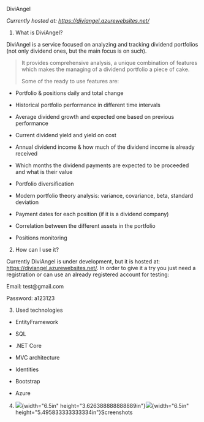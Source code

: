 DiviAngel

*Currently hosted at: <https://diviangel.azurewebsites.net/>*

1.  What is DiviAngel?

DiviAngel is a service focused on analyzing and tracking dividend
portfolios (not only dividend ones, but the main focus is on such).

> It provides comprehensive analysis, a unique combination of features
> which makes the managing of a dividend portfolio a piece of cake.
>
> Some of the ready to use features are:

-   Portfolio & positions daily and total change

-   Historical portfolio performance in different time intervals

-   Average dividend growth and expected one based on previous
    performance

-   Current dividend yield and yield on cost

-   Annual dividend income & how much of the dividend income is already
    received

-   Which months the dividend payments are expected to be proceeded and
    what is their value

-   Portfolio diversification

-   Modern portfolio theory analysis: variance, covariance, beta,
    standard deviation

-   Payment dates for each position (if it is a dividend company)

-   Correlation between the different assets in the portfolio

-   Positions monitoring

2.  How can I use it?

Currently DiviAngel is under development, but it is hosted at:
<https://diviangel.azurewebsites.net/>. In order to give it a try you
just need a registration or can use an already registered account for
testing:

Email: test\@gmail.com

Password: a123123

3.  Used technologies

-   EntityFramework

-   SQL

-   .NET Core

-   MVC architecture

-   Identities

-   Bootstrap

-   Azure

4.  ![](media/image1.png){width="6.5in"
    height="3.626388888888889in"}![](media/image2.png){width="6.5in"
    height="5.495833333333334in"}Screenshots

